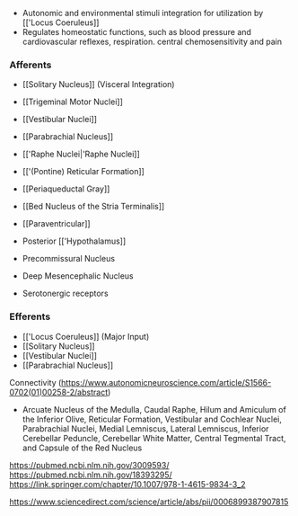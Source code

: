 - Autonomic and environmental stimuli integration for utilization by [['Locus Coeruleus]]
- Regulates homeostatic functions, such as blood pressure and cardiovascular reflexes, respiration. central chemosensitivity and pain

### Afferents
- [[Solitary Nucleus]] (Visceral Integration)
- [[Trigeminal Motor Nuclei]]

- [[Vestibular Nuclei]]
- [[Parabrachial Nucleus]]

- [['Raphe Nuclei|'Raphe Nuclei]]
- [['(Pontine) Reticular Formation]]

- [[Periaqueductal Gray]]
- [[Bed Nucleus of the Stria Terminalis]]
- [[Paraventricular]]
- Posterior [['Hypothalamus]]
- Precommissural Nucleus
- Deep Mesencephalic Nucleus

- Serotonergic receptors
### Efferents
- [['Locus Coeruleus]] (Major Input)
- [[Solitary Nucleus]]
- [[Vestibular Nuclei]]
- [[Parabrachial Nucleus]]

Connectivity (https://www.autonomicneuroscience.com/article/S1566-0702(01)00258-2/abstract)
- Arcuate Nucleus of the Medulla, Caudal Raphe, Hilum and Amiculum of the Inferior Olive, Reticular Formation, Vestibular and Cochlear Nuclei, Parabrachial Nuclei, Medial Lemniscus, Lateral Lemniscus, Inferior Cerebellar Peduncle, Cerebellar White Matter, Central Tegmental Tract, and Capsule of the Red Nucleus

https://pubmed.ncbi.nlm.nih.gov/3009593/
https://pubmed.ncbi.nlm.nih.gov/18393295/
https://link.springer.com/chapter/10.1007/978-1-4615-9834-3_2

https://www.sciencedirect.com/science/article/abs/pii/0006899387907815